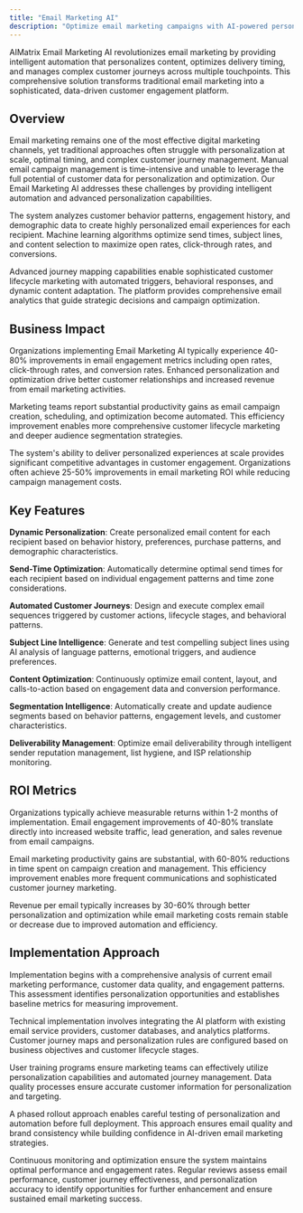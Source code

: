 ```yaml
---
title: "Email Marketing AI"
description: "Optimize email marketing campaigns with AI-powered personalization, send-time optimization, and automated customer journey management."
---
```


AIMatrix Email Marketing AI revolutionizes email marketing by providing intelligent automation that personalizes content, optimizes delivery timing, and manages complex customer journeys across multiple touchpoints. This comprehensive solution transforms traditional email marketing into a sophisticated, data-driven customer engagement platform.

## Overview

Email marketing remains one of the most effective digital marketing channels, yet traditional approaches often struggle with personalization at scale, optimal timing, and complex customer journey management. Manual email campaign management is time-intensive and unable to leverage the full potential of customer data for personalization and optimization. Our Email Marketing AI addresses these challenges by providing intelligent automation and advanced personalization capabilities.

The system analyzes customer behavior patterns, engagement history, and demographic data to create highly personalized email experiences for each recipient. Machine learning algorithms optimize send times, subject lines, and content selection to maximize open rates, click-through rates, and conversions.

Advanced journey mapping capabilities enable sophisticated customer lifecycle marketing with automated triggers, behavioral responses, and dynamic content adaptation. The platform provides comprehensive email analytics that guide strategic decisions and campaign optimization.

## Business Impact

Organizations implementing Email Marketing AI typically experience 40-80% improvements in email engagement metrics including open rates, click-through rates, and conversion rates. Enhanced personalization and optimization drive better customer relationships and increased revenue from email marketing activities.

Marketing teams report substantial productivity gains as email campaign creation, scheduling, and optimization become automated. This efficiency improvement enables more comprehensive customer lifecycle marketing and deeper audience segmentation strategies.

The system's ability to deliver personalized experiences at scale provides significant competitive advantages in customer engagement. Organizations often achieve 25-50% improvements in email marketing ROI while reducing campaign management costs.

## Key Features

**Dynamic Personalization**: Create personalized email content for each recipient based on behavior history, preferences, purchase patterns, and demographic characteristics.

**Send-Time Optimization**: Automatically determine optimal send times for each recipient based on individual engagement patterns and time zone considerations.

**Automated Customer Journeys**: Design and execute complex email sequences triggered by customer actions, lifecycle stages, and behavioral patterns.

**Subject Line Intelligence**: Generate and test compelling subject lines using AI analysis of language patterns, emotional triggers, and audience preferences.

**Content Optimization**: Continuously optimize email content, layout, and calls-to-action based on engagement data and conversion performance.

**Segmentation Intelligence**: Automatically create and update audience segments based on behavior patterns, engagement levels, and customer characteristics.

**Deliverability Management**: Optimize email deliverability through intelligent sender reputation management, list hygiene, and ISP relationship monitoring.

## ROI Metrics

Organizations typically achieve measurable returns within 1-2 months of implementation. Email engagement improvements of 40-80% translate directly into increased website traffic, lead generation, and sales revenue from email campaigns.

Email marketing productivity gains are substantial, with 60-80% reductions in time spent on campaign creation and management. This efficiency improvement enables more frequent communications and sophisticated customer journey marketing.

Revenue per email typically increases by 30-60% through better personalization and optimization while email marketing costs remain stable or decrease due to improved automation and efficiency.

## Implementation Approach

Implementation begins with a comprehensive analysis of current email marketing performance, customer data quality, and engagement patterns. This assessment identifies personalization opportunities and establishes baseline metrics for measuring improvement.

Technical implementation involves integrating the AI platform with existing email service providers, customer databases, and analytics platforms. Customer journey maps and personalization rules are configured based on business objectives and customer lifecycle stages.

User training programs ensure marketing teams can effectively utilize personalization capabilities and automated journey management. Data quality processes ensure accurate customer information for personalization and targeting.

A phased rollout approach enables careful testing of personalization and automation before full deployment. This approach ensures email quality and brand consistency while building confidence in AI-driven email marketing strategies.

Continuous monitoring and optimization ensure the system maintains optimal performance and engagement rates. Regular reviews assess email performance, customer journey effectiveness, and personalization accuracy to identify opportunities for further enhancement and ensure sustained email marketing success.